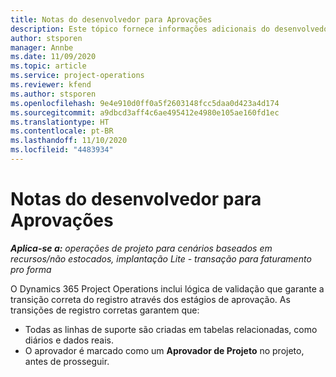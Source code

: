 ```yaml
---
title: Notas do desenvolvedor para Aprovações
description: Este tópico fornece informações adicionais do desenvolvedor sobre como trabalhar com aprovações.
author: stsporen
manager: Annbe
ms.date: 11/09/2020
ms.topic: article
ms.service: project-operations
ms.reviewer: kfend
ms.author: stsporen
ms.openlocfilehash: 9e4e910d0ff0a5f2603148fcc5daa0d423a4d174
ms.sourcegitcommit: a9dbcd3aff4c6ae495412e4980e105ae160fd1ec
ms.translationtype: HT
ms.contentlocale: pt-BR
ms.lasthandoff: 11/10/2020
ms.locfileid: "4483934"
---
```

# <a name="developer-notes-for-approvals"></a>Notas do desenvolvedor para Aprovações

_**Aplica-se a:** operações de projeto para cenários baseados em recursos/não estocados, implantação Lite - transação para faturamento pro forma_

O Dynamics 365 Project Operations inclui lógica de validação que garante a transição correta do registro através dos estágios de aprovação. As transições de registro corretas garantem que: 

  - Todas as linhas de suporte são criadas em tabelas relacionadas, como diários e dados reais.
  - O aprovador é marcado como um **Aprovador de Projeto** no projeto, antes de prosseguir.
